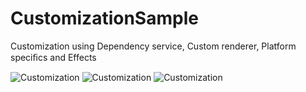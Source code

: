 # CustomizationSample
Customization using  Dependency service,  Custom renderer, Platform speciﬁcs and Effects

![Customization](https://i.imgur.com/zuIbVJv.gif)
![Customization](https://i.imgur.com/GKfaKCF.gif)
![Customization](https://i.imgur.com/0zYWATn.gif)
